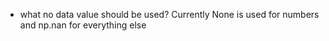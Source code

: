 - what no data value should be used? Currently None is used for numbers and np.nan for everything else